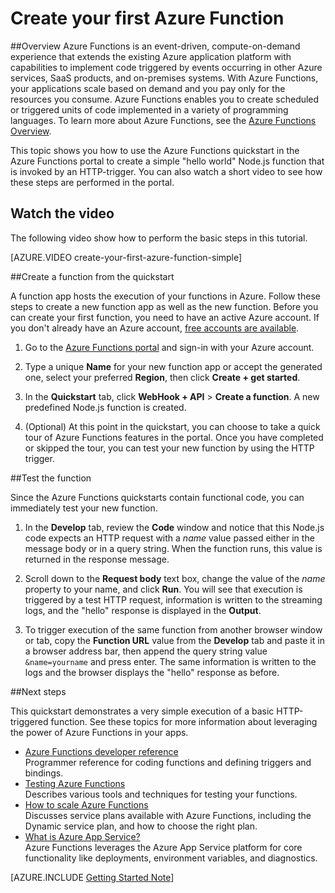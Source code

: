 <properties
   pageTitle="Create your first Azure Function | Microsoft Azure"
   description="Build your first Azure Function, a serverless application, in less than two minutes."
   services="functions"
   documentationCenter="na"
   authors="ggailey777"
   manager="erikre"
   editor=""
   tags=""
   />

<tags
   ms.service="functions"
   ms.devlang="multiple"
   ms.topic="hero-article"
   ms.tgt_pltfrm="multiple"
   ms.workload="na"
   ms.date="05/05/2016"
   ms.author="glenga"/>

# Create your first Azure Function

##Overview
Azure Functions is an event-driven, compute-on-demand experience that extends the existing Azure application platform with capabilities to implement code triggered by events occurring in other Azure services, SaaS products, and on-premises systems. With Azure Functions, your applications scale based on demand and you pay only for the resources you consume. Azure Functions enables you to create scheduled or triggered units of code implemented in a variety of programming languages. To learn more about Azure Functions, see the [Azure Functions Overview](functions-overview.md).

This topic shows you how to use the Azure Functions quickstart in the Azure Functions portal to create a simple "hello world"  Node.js function that is invoked by an HTTP-trigger. You can also watch a short video to see how these steps are performed in the portal.

## Watch the video

The following video show how to perform the basic steps in this tutorial. 

[AZURE.VIDEO create-your-first-azure-function-simple]

##Create a function from the quickstart

A function app hosts the execution of your functions in Azure. Follow these steps to create a new function app as well as the new function. Before you can create your first function, you need to have an active Azure account. If you don't already have an Azure account, [free accounts are available](https://azure.microsoft.com/free/).

1. Go to the [Azure Functions portal](https://functions.azure.com/signin) and sign-in with your Azure account.

2. Type a unique **Name** for your new function app or accept the generated one, select your preferred **Region**, then click **Create + get started**. 

3. In the **Quickstart** tab, click **WebHook + API** > **Create a function**. A new predefined Node.js function is created. 

4. (Optional) At this point in the quickstart, you can choose to take a quick tour of Azure Functions features in the portal.	Once you have completed or skipped the tour, you can test your new function by using the HTTP trigger.

##Test the function

Since the Azure Functions quickstarts contain functional code, you can immediately test your new function.

1. In the **Develop** tab, review the **Code** window and notice that this Node.js code expects an HTTP request with a *name* value passed either in the message body or in a query string. When the function runs, this value is returned in the response message.

2. Scroll down to the **Request body** text box, change the value of the *name* property to your name, and click **Run**. You will see that execution is triggered by a test HTTP request, information is written to the streaming logs, and the "hello" response is displayed in the **Output**. 

3. To trigger execution of the same function from another browser window or tab, copy the **Function URL** value from the **Develop** tab and paste it in a browser address bar, then append the query string value `&name=yourname` and press enter. The same information is written to the logs and the browser displays the "hello" response as before.

##Next steps

This quickstart demonstrates a very simple execution of a basic HTTP-triggered function. See these topics for more information about leveraging the power of Azure Functions in your apps.

+ [Azure Functions developer reference](functions-reference.md)  
Programmer reference for coding functions and defining triggers and bindings.
+ [Testing Azure Functions](functions-test-a-function.md)  
Describes various tools and techniques for testing your functions.
+ [How to scale Azure Functions](functions-scale.md)  
Discusses service plans available with Azure Functions, including the Dynamic service plan, and how to choose the right plan. 
+ [What is Azure App Service?](../app-service/app-service-value-prop-what-is.md)  
Azure Functions leverages the Azure App Service platform for core functionality like deployments, environment variables, and diagnostics. 

[AZURE.INCLUDE [Getting Started Note](../../includes/functions-get-help.md)]

